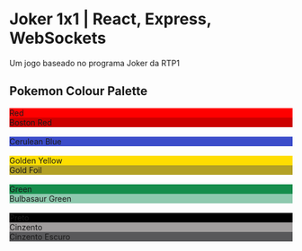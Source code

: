 # Joker 1x1 | React, Express, WebSockets

Um jogo baseado no programa Joker da RTP1


## Pokemon Colour Palette
<div height="200px" style="background-color: #FF0000">Red</div>
<div height="200px" style="background-color: #CC0000">Boston Red</div>
<br/>
<div height="200px" style="background-color: #3B4CCA">Cerulean Blue</div>
<br/>
<div height="200px" style="background-color: #FFDE00">Golden Yellow</div>
<div height="200px" style="background-color: #B3A125">Gold Foil</div>
<br/>
<div height="200px" style="background-color: #158D4C">Green</div>
<div height="200px" style="background-color: #8EC9AE">Bulbasaur Green</div>

<br/>
<div height="200px" style="background-color: #000000">Preto</div>
<div height="200px" style="background-color: #A19E9E">Cinzento</div>
<div height="200px" style="background-color: #58585A">Cinzento Escuro</div>